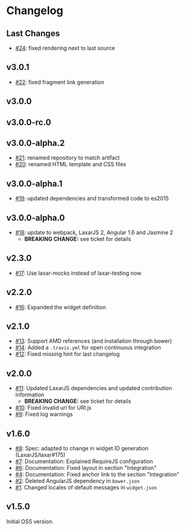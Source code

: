 # Changelog

## Last Changes

- [#24](https://github.com/LaxarJS/laxar-markdown-display-widget/issues/24): fixed rendering next to last source


## v3.0.1

- [#22](https://github.com/LaxarJS/laxar-markdown-display-widget/issues/22): fixed fragment link generation


## v3.0.0
## v3.0.0-rc.0
## v3.0.0-alpha.2

- [#21](https://github.com/LaxarJS/laxar-markdown-display-widget/issues/21): renamed repository to match artifact
- [#20](https://github.com/LaxarJS/laxar-markdown-display-widget/issues/20): renamed HTML template and CSS files


## v3.0.0-alpha.1

- [#19](https://github.com/LaxarJS/laxar-markdown-display-widget/issues/19): updated dependencies and transformed code to es2015


## v3.0.0-alpha.0

- [#18](https://github.com/LaxarJS/laxar-markdown-display-widget/issues/18): update to webpack, LaxarJS 2, Angular 1.6 and Jasmine 2
    + **BREAKING CHANGE:** see ticket for details


## v2.3.0

- [#17](https://github.com/LaxarJS/laxar-markdown-display-widget/issues/17): Use laxar-mocks instead of laxar-testing now


## v2.2.0

- [#16](https://github.com/LaxarJS/laxar-markdown-display-widget/issues/16): Expanded the widget definition


## v2.1.0

- [#13](https://github.com/LaxarJS/laxar-markdown-display-widget/issues/13): Support AMD references (and installation through bower)
- [#14](https://github.com/LaxarJS/laxar-markdown-display-widget/issues/14): Added a `.travis.yml` for open continuous integration
- [#12](https://github.com/LaxarJS/laxar-markdown-display-widget/issues/12): Fixed missing hint for last changelog


## v2.0.0

- [#11](https://github.com/LaxarJS/laxar-markdown-display-widget/issues/11): Updated LaxarJS dependencies and updated contribution information
  + **BREAKING CHANGE:** see ticket for details
- [#10](https://github.com/LaxarJS/laxar-markdown-display-widget/issues/10): Fixed invalid url for URI.js
- [#9](https://github.com/LaxarJS/laxar-markdown-display-widget/issues/9): Fixed log warnings


## v1.6.0

- [#8](https://github.com/LaxarJS/laxar-markdown-display-widget/issues/8): Spec: adapted to change in widget ID generation (LaxarJS/laxar#175)
- [#7](https://github.com/LaxarJS/laxar-markdown-display-widget/issues/7): Documentation: Explained RequireJS configuration
- [#6](https://github.com/LaxarJS/laxar-markdown-display-widget/issues/6): Documentation: Fixed layout in section "Integration"
- [#4](https://github.com/LaxarJS/laxar-markdown-display-widget/issues/4): Documentation: Fixed anchor link to the section "Integration"
- [#2](https://github.com/LaxarJS/laxar-markdown-display-widget/issues/2): Deleted AngularJS dependency in `bower.json`
- [#1](https://github.com/LaxarJS/laxar-markdown-display-widget/issues/1): Changed locales of default messages in `widget.json`


## v1.5.0

Initial OSS version.
